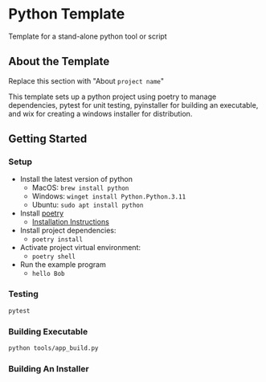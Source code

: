 # Python Template

Template for a stand-alone python tool or script

## About the Template

Replace this section with "About `project name`"

This template sets up a python project using poetry to manage dependencies, pytest for unit testing, pyinstaller for building an executable, and wix for creating a windows installer for distribution.

## Getting Started

### Setup
- Install the latest version of python
	- MacOS: `brew install python`
	- Windows: `winget install Python.Python.3.11`
	- Ubuntu: `sudo apt install python`
- Install [poetry](https://python-poetry.org/)
	- [Installation Instructions](https://python-poetry.org/docs/#installation)
- Install project dependencies:
	- `poetry install`
- Activate project virtual environment:
	- `poetry shell`
- Run the example program
	- `hello Bob`

### Testing

```bash
pytest
```

### Building Executable

```bash
python tools/app_build.py
```

### Building An Installer
